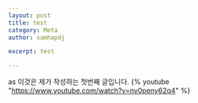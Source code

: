 ```yaml
---
layout: post
title: test 
category: Meta
author: samhapdj

excerpt: test

---
```


as 
 이것은 제가 작성하는 첫번째 글입니다.
  {% youtube "https://www.youtube.com/watch?v=nv0peny62q4" %}
